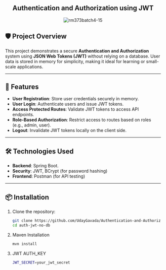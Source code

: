 <div align="center">
   
   ## Authentication and Authorization using JWT
</div>
<div align="center">
   
![rm373batch4-15](https://github.com/user-attachments/assets/40a8979a-0072-4172-a0db-b61b7aad7457)
</div>

## 🛡️ Project Overview

This project demonstrates a secure **Authentication and Authorization** system using **JSON Web Tokens (JWT)** without relying on a database. User data is stored in memory for simplicity, making it ideal for learning or small-scale applications.

---

## 🚀 Features

- **User Registration**: Store user credentials securely in memory.
- **User Login**: Authenticate users and issue JWT tokens.
- **Access Protected Routes**: Validate JWT tokens to access API endpoints.
- **Role-Based Authorization**: Restrict access to routes based on roles (e.g., admin, user).
- **Logout**: Invalidate JWT tokens locally on the client side.

---

## 🛠️ Technologies Used

- **Backend**: Spring Boot.
- **Security**: JWT, BCrypt (for password hashing)
- **Frontend**: Postman (for API testing)

---

## 📦 Installation

1. Clone the repository:
   ```bash
   git clone https://github.com/UdayGavada/Authentication-and-Authorization.git
   cd auth-jwt-no-db
2. Maven Installation
   ```bash
   mvn install
3. JWT AUTH_KEY
   ```bash
   JWT_SECRET=your_jwt_secret

